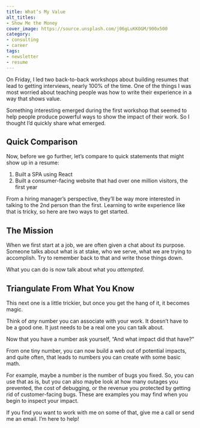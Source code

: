 ```yaml
---
title: What’s My Value
alt_titles:
- Show Me the Money
cover_image: https://source.unsplash.com/j06gLuKK0GM/900x500
category:
- consulting
- career
tags:
- newsletter
- resume
---
```

On Friday, I led two back-to-back workshops about building resumes that lead to getting interviews, nearly 100% of the time. One of the things I was most worried about teaching people was how to write their experience in a way that shows value.

Something interesting emerged during the first workshop that seemed to help people produce powerful ways to show the impact of their work. So I thought I’d quickly share what emerged.

## Quick Comparison

Now, before we go further, let’s compare to quick statements that might show up in a resume:

1. Built a SPA using React
2. Built a consumer-facing website that had over one million visitors,  the first year

From a hiring manager’s perspective, they’ll be way more interested in talking to the 2nd person than the first. Learning to write experience like that is tricky, so here are two ways to get started.

## The Mission

When we first start at a job, we are often given a chat about its purpose. Someone talks about what is at stake, who we serve, what we are trying to accomplish. Try to remember back to that and write those things down.

What you can do is now talk about what you *attempted*.

## Triangulate From What You Know

This next one is a little trickier, but once you get the hang of it, it becomes magic. 

Think of *any* number you can associate with your work. It doesn’t have to be a good one. It just needs to be a real one you can talk about.

Now that you have a number ask yourself, “And what impact did that have?”

From one tiny number, you can now build a web out of potential impacts, and quite often, that leads to numbers you can create with some basic math.

For example, maybe a number is the number of bugs you fixed. So, you can use that as is, but you can also maybe look at how many outages you prevented, the cost of debugging, or the revenue you protected by getting rid of customer-facing bugs. These are examples you may find when you begin to inspect your impact.

If you find you want to work with me on some of that, give me a call or send me an email. I’m here to help!
